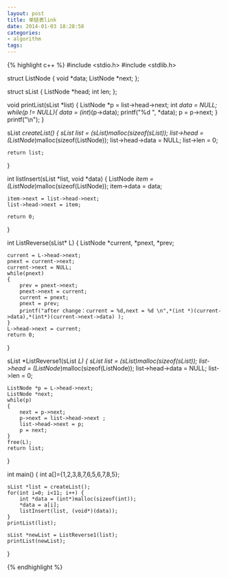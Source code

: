 ```yaml
---
layout: post
title: 单链表link
date: 2014-01-03 18:28:58
categories:
- algorithm
tags:
---
```


{% highlight c++ %}
#include <stdio.h>
#include <stdlib.h>

struct ListNode
{
	void *data;
	ListNode *next;
};

struct sList
{
	ListNode *head;
	int len;
};

void printList(sList *list)
{
	ListNode *p = list->head->next;
	int *data = NULL;
	while(p != NULL){
		data = (int*)(p->data);
		printf("%d ", *data);
		p = p->next;
	}
	printf("\n");
}


sList *createList()
{
	sList *list = (sList*)malloc(sizeof(sList));
	list->head = (ListNode*)malloc(sizeof(ListNode));
	list->head->data = NULL;
	list->len = 0;

	return list;
}

int listInsert(sList *list, void *data)
{
	ListNode *item = (ListNode*)malloc(sizeof(ListNode));
	item->data = data;

	item->next = list->head->next;
	list->head->next = item;

	return 0;
}

int ListReverse(sList* L)
{
    ListNode *current, *pnext, *prev;

    current = L->head->next;
    pnext = current->next;
    current->next = NULL;
    while(pnext)
    {
    	prev = pnext->next;
    	pnext->next = current;
    	current = pnext;
    	pnext = prev;
        printf("after change：current = %d,next = %d \n",*(int *)(current->data),*(int*)(current->next->data) );
    }
    L->head->next = current;
    return 0;
}

sList *ListReverse1(sList *L)
{
	sList *list = (sList*)malloc(sizeof(sList));
	list->head = (ListNode*)malloc(sizeof(ListNode));
	list->head->data = NULL;
	list->len = 0;

	ListNode *p = L->head->next;
	ListNode *next;
	while(p)
	{
		next = p->next;
		p->next = list->head->next ;
		list->head->next = p;
		p = next;
	}
	free(L);
	return list;

}


int main()
{
	int a[]={1,2,3,8,7,6,5,6,7,8,5};

	sList *list = createList();
	for(int i=0; i<11; i++) {
		int *data = (int*)malloc(sizeof(int));
		*data = a[i];
		listInsert(list, (void*)(data));
	}
	printList(list);

	sList *newList = ListReverse1(list);
	printList(newList);
}

{% endhighlight %}
